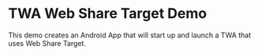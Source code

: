 # TWA Web Share Target Demo

This demo creates an Android App that will start up and launch a TWA that uses Web Share Target.
